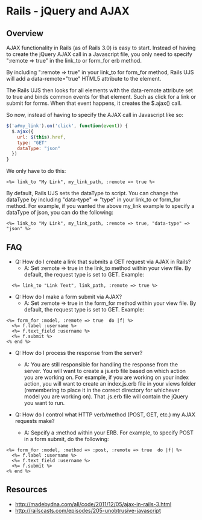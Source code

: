 # Rails - jQuery and AJAX

## Overview

AJAX functionality in Rails (as of Rails 3.0) is easy to start. Instead of having to create the jQuery AJAX call in a Javascript file, you only need to specify ":remote => true" in the link_to or form_for erb method.

By including ":remote => true" in your link_to for form_for method, Rails UJS will add a data-remote="true" HTML5 attribute to the element.

The Rails UJS then looks for all elements with the data-remote attribute set to true and binds common events for that element. Such as click for a link or submit for forms. When that event happens, it creates the $.ajax() call.

So now, instead of having to specify the AJAX call in Javascript like so:
```Javascript
$('a#my_link').on('click', function(event)) {
  $.ajax({
    url: $(this).href,
    type: "GET"
    dataType: "json"
  })
}
```

We only have to do this:
```HTML+ERB
<%= link_to "My Link", my_link_path, :remote => true %>
```

By default, Rails UJS sets the dataType to script. You can change the dataType by including "data-type" => "type" in your link_to or form_for method. For example, if you wanted the above my_link example to specify a dataType of json, you can do the following:
```HTML+ERB
<%= link_to "My Link", my_link_path, :remote => true, "data-type" => "json" %>
```

## FAQ

* Q: How do I create a link that submits a GET request via AJAX in Rails?
  * A: Set :remote => true in the link_to method within your view file. By default, the request type is set to GET. Example:

```HTML+ERB
  <%= link_to "Link Text", link_path, :remote => true %>
```

* Q: How do I make a form submit via AJAX?
  * A: Set :remote => true in the form_for method within your view file. By default, the request type is set to GET. Example:

```HTML+ERB
<%= form_for :model, :remote => true  do |f| %>
  <%= f.label :username %>
  <%= f.text_field :username %>
  <%= f.submit %>
<% end %>
```


* Q: How do I process the response from the server?
  * A: You are still responsible for handling the response from the server. You will want to create a js.erb file based on which action you are working on. For example, if you are working on your index action, you will want to create an index.js.erb file in your views folder (remembering to place it in the correct directory for whichever model you are working on). That .js.erb file will contain the jQuery you want to run.

* Q: How do I control what HTTP verb/method (POST, GET, etc.) my AJAX requests make?
  * A: Sepcify a :method within your ERB. For example, to specify POST in a form submit, do the following:

```HTML+ERB
<%= form_for :model, :method => :post, :remote => true  do |f| %>
  <%= f.label :username %>
  <%= f.text_field :username %>
  <%= f.submit %>
<% end %>
```

## Resources
* http://madebydna.com/all/code/2011/12/05/ajax-in-rails-3.html
* http://railscasts.com/episodes/205-unobtrusive-javascript